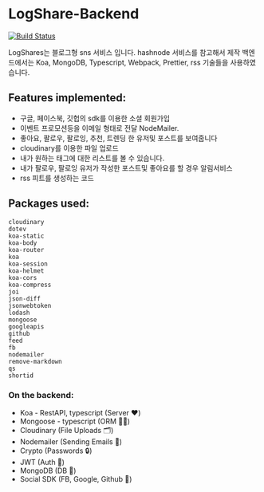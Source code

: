 # LogShare-Backend

[![Build Status](https://travis-ci.org/OhMinsSup/logshare-backend.svg?branch=master)](https://travis-ci.org/OhMinsSup/logshare-backend)

LogShares는 블로그형 sns 서비스 입니다. hashnode 서비스를 참고해서 제작
백엔드에서는 Koa, MongoDB, Typescript, Webpack, Prettier, rss 기술들을 사용하였습니다.

## Features implemented:

- 구글, 페이스북, 깃헙의 sdk를 이용한 소셜 회원가입
- 이벤트 프로모션등을 이메일 형태로 전달 NodeMailer.
- 좋아요, 팔로우, 팔로잉, 추천, 트렌딩 한 유저및 포스트를 보여줍니다
- cloudinary를 이용한 파일 업로드
- 내가 원하는 태그에 대한 리스트를 볼 수 있습니다.
- 내가 팔로우, 팔로잉 유저가 작성한 포스트및 좋아요를 할 경우 알림서비스
- rss 피트를 생성하는 코드

## Packages used:
    cloudinary
    dotev
    koa-static
    koa-body
    koa-router
    koa
    koa-session
    koa-helmet
    koa-cors
    koa-compress
    joi
    json-diff
    jsonwebtoken
    lodash
    mongoose
    googleapis
    github
    feed
    fb
    nodemailer
    remove-markdown
    qs
    shortid

### On the backend:

- Koa - RestAPI, typescript (Server ❤️)
- Mongoose - typescript (ORM 💪🏻)
- Cloudinary (File Uploads 🗂) 
- Nodemailer (Sending Emails 💌)
- Crypto (Passwords 🔒)
- JWT (Auth 🔑)
- MongoDB (DB 📃)
- Social SDK (FB, Google, Github 📱)
